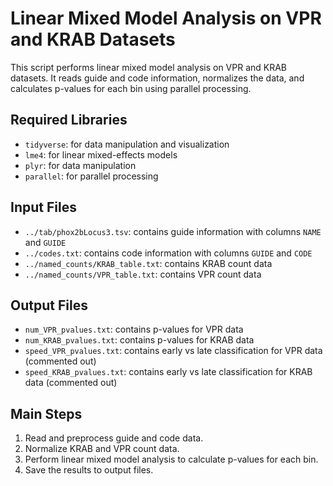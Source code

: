 # Linear Mixed Model Analysis on VPR and KRAB Datasets

This script performs linear mixed model analysis on VPR and KRAB datasets. It reads guide and code information, normalizes the data, and calculates p-values for each bin using parallel processing.

## Required Libraries

- `tidyverse`: for data manipulation and visualization
- `lme4`: for linear mixed-effects models
- `plyr`: for data manipulation
- `parallel`: for parallel processing

## Input Files

- `../tab/phox2bLocus3.tsv`: contains guide information with columns `NAME` and `GUIDE`
- `../codes.txt`: contains code information with columns `GUIDE` and `CODE`
- `../named_counts/KRAB_table.txt`: contains KRAB count data
- `../named_counts/VPR_table.txt`: contains VPR count data

## Output Files

- `num_VPR_pvalues.txt`: contains p-values for VPR data
- `num_KRAB_pvalues.txt`: contains p-values for KRAB data
- `speed_VPR_pvalues.txt`: contains early vs late classification for VPR data (commented out)
- `speed_KRAB_pvalues.txt`: contains early vs late classification for KRAB data (commented out)

## Main Steps

1. Read and preprocess guide and code data.
2. Normalize KRAB and VPR count data.
3. Perform linear mixed model analysis to calculate p-values for each bin.
4. Save the results to output files.